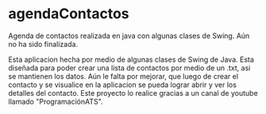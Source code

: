 # agendaContactos
Agenda de contactos realizada en java con algunas clases de Swing. Aún no ha sido finalizada.

Esta aplicacion hecha por medio de algunas clases de Swing de Java. Esta diseñada para poder crear una lista de contactos por medio de un .txt, asi se mantienen los datos.
Aún le falta por mejorar, que luego de crear el contacto y se visualice en la aplicacion se pueda lograr abrir y ver los detalles del contacto.
Este proyecto lo realice gracias a un canal de youtube llamado "ProgramaciónATS".
